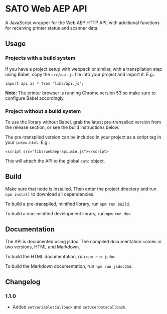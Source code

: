 # SATO Web AEP API

A JavaScript wrapper for the Web AEP HTTP API, with additional functions for receiving printer status and scanner data.

## Usage
### Projects with a build system
If you have a project setup with webpack or similar, with a transpilation step using Babel, copy the `src/api.js` file into your project and import it. E.g.:

`import api as * from 'libs/api.js';`

**Note:** The printer browser is running Chrome version 53 so make sure to configure Babel accordingly.

### Project without a build system
To use the library without Babel, grab the latest pre-transpiled version from the release section, or see the build instructions below.

The pre-transpiled version can be included in your project as a script tag in your `index.html`. E.g.:

`<script src="libs/webaep-api.min.js"></script>`

This will attach the API to the global `sato` object.

## Build

Make sure that node is installed. Then enter the project directory and run `npm install` to download all dependencies.

To build a pre-transpiled, minified library, run `npm run build`.

To build a non-minified development library, run `npm run dev`.

## Documentation

The API is documented using jsdoc. The compiled documentation comes in two versions, HTML and Markdown.

To build the HTML documentation, run `npm run jsdoc`.

To build the Markdown documentation, run `npm run jsdoc2md`.

## Changelog

### 1.1.0

* Added `setVariablesCallback` and `setUserDataCallback`.
